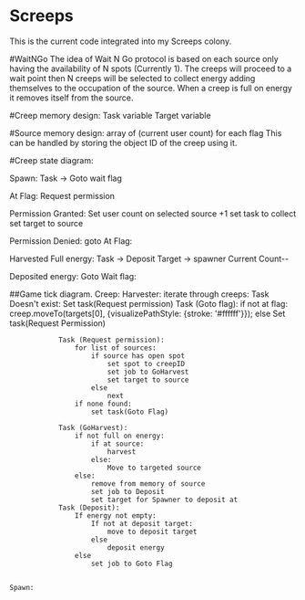 # Screeps
This is the current code integrated into my Screeps colony.

#WaitNGo
The idea of Wait N Go protocol is based on each source only having the availability of N spots (Currently 1). The creeps will proceed to a wait point then N creeps will be selected to collect energy adding themselves to the occupation of the source. When a creep is full on energy it removes itself from the source.

#Creep memory design:
    Task variable
    Target variable

#Source memory design:
    array of (current user count) for each flag
    This can be handled by storing the object ID of the creep using it.

#Creep state diagram:

Spawn:
    Task -> Goto wait flag

At Flag:
    Request permission

Permission Granted:
    Set user count on selected source +1
    set task to collect
    set target to source

Permission Denied:
    goto At Flag:

Harvested Full energy:
    Task -> Deposit
    Target -> spawner
    Current Count--

Deposited energy:
    Goto Wait flag:

##Game tick diagram.
    Creep:
        Harvester:
            iterate through creeps:
                Task Doesn't exist:
                    Set task(Request permission)
                Task (Goto flag):
                    if not at flag:
                        creep.moveTo(targets[0], {visualizePathStyle: {stroke: '#ffffff'}});
                    else
                        Set task(Request Permission)

                Task (Request permission):
                    for list of sources:
                        if source has open spot
                            set spot to creepID 
                            set job to GoHarvest
                            set target to source
                        else
                            next
                    if none found:
                        set task(Goto Flag)
                        
                Task (GoHarvest):
                    if not full on energy:
                        if at source:
                            harvest
                        else:
                            Move to targeted source                
                    else:
                        remove from memory of source
                        set job to Deposit
                        set target for Spawner to deposit at
                Task (Deposit):              
                    If energy not empty:
                        If not at deposit target:
                            move to deposit target
                        else
                            deposit energy
                    else
                        set job to Goto Flag


    Spawn: